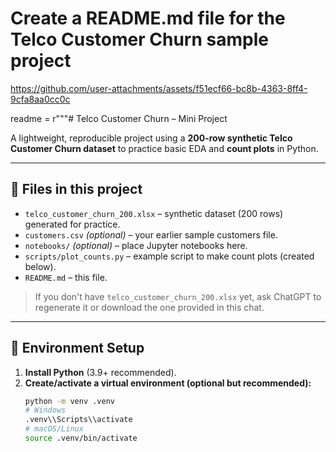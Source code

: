 # Create a README.md file for the Telco Customer Churn sample project


https://github.com/user-attachments/assets/f51ecf66-bc8b-4363-8ff4-9cfa8aa0cc0c


readme = r"""# Telco Customer Churn – Mini Project

A lightweight, reproducible project using a **200-row synthetic Telco Customer Churn dataset** to practice
basic EDA and **count plots** in Python.

---

## 📁 Files in this project

- `telco_customer_churn_200.xlsx` – synthetic dataset (200 rows) generated for practice.
- `customers.csv` *(optional)* – your earlier sample customers file.
- `notebooks/` *(optional)* – place Jupyter notebooks here.
- `scripts/plot_counts.py` – example script to make count plots (created below).
- `README.md` – this file.

> If you don't have `telco_customer_churn_200.xlsx` yet, ask ChatGPT to regenerate it or download the one provided in this chat.

---

## 🧰 Environment Setup

1. **Install Python** (3.9+ recommended).
2. **Create/activate a virtual environment (optional but recommended):**
   ```bash
   python -m venv .venv
   # Windows
   .venv\\Scripts\\activate
   # macOS/Linux
   source .venv/bin/activate
